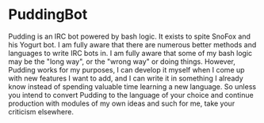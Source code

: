 PuddingBot
==========

Pudding is an IRC bot powered by bash logic. It exists to spite SnoFox and his Yogurt bot. I am fully aware that there are numerous better methods and languages to write IRC bots in. I am fully aware that some of my bash logic may be the "long way", or the "wrong way" or doing things. However, Pudding works for my purposes, I can develop it myself when I come up with new features I want to add, and I can write it in something I already know instead of spending valuable time learning a new language. So unless you intend to convert Pudding to the language of your choice and continue production with modules of my own ideas and such for me, take your criticism elsewhere.
